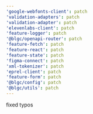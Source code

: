```yaml
---
'google-webfonts-client': patch
'validation-adapters': patch
'validation-adapter': patch
'elevenlabs-client': patch
'feature-logger': patch
'@blgc/openapi-router': patch
'feature-fetch': patch
'feature-react': patch
'feature-state': patch
'figma-connect': patch
'xml-tokenizer': patch
'eprel-client': patch
'feature-form': patch
'@blgc/config': patch
'@blgc/utils': patch
---
```


fixed typos
